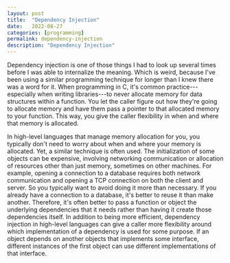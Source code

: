 ```yaml
---
layout: post
title:  "Dependency Injection"
date:   2022-08-27
categories: [programming]
permalink: dependency-injection
description: "Dependency Injection"
---
```


Dependency injection is one of those things I had to look up several times before I was able to internalize the meaning. Which is weird, because I've been using a similar programming technique for longer than I knew there was a word for it. When programming in C, it's common practice---especially when writing libraries---to never allocate memory for data structures within a function.  You let the caller figure out how they're going to allocate memory and have them pass a pointer to that allocated memory to your function. This way, you give the caller flexibility in when and where that memory is allocated.

In high-level languages that manage memory allocation for you, you typically don't need to worry about when and where your memory is allocated. Yet, a similar technique is often used. The initialization of some objects can be expensive, involving networking communication or allocation of resources other than just memory, sometimes on other machines. For example, opening a connection to a database requires both network communication and opening a TCP connection on both the client and server. So you typically want to avoid doing it more than necessary. If you already have a connection to a database, it's better to reuse it than make another. Therefore, it's often better to pass a function or object the underlying dependencies that it needs rather than having it create those dependencies itself. In addition to being more efficient, dependency injection in high-level languages can give a caller more flexibility around which implementation of a dependency is used for some purpose. If an object depends on another objects that implements some interface, different instances of the first object can use different implementations of that interface.